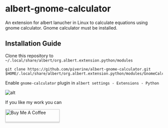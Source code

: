 # albert-gnome-calculator
An extension for albert lanucher in Linux to calculate equations using gnome calculator. Gnome calculator must be installed.
## Installation Guide
Clone this repository to `~/.local/share/albert/org.albert.extension.python/modules`
```
git clone https://github.com/piverine/albert-gnome-calculator.git $HOME/.local/share/albert/org.albert.extension.python/modules/GnomeCalculator
```
Enable `gnome-calculator` plugin in `albert settings - Extensions - Python`

![alt](screenshots/screenshot1.png)

If you like my work you can

<a href="https://www.buymeacoffee.com/rohankumar3" target="_blank"><img src="https://www.buymeacoffee.com/assets/img/custom_images/orange_img.png" alt="Buy Me A Coffee" style="height: 41px !important;width: 174px !important;box-shadow: 0px 3px 2px 0px rgba(190, 190, 190, 0.5) !important;-webkit-box-shadow: 0px 3px 2px 0px rgba(190, 190, 190, 0.5) !important;" ></a>
